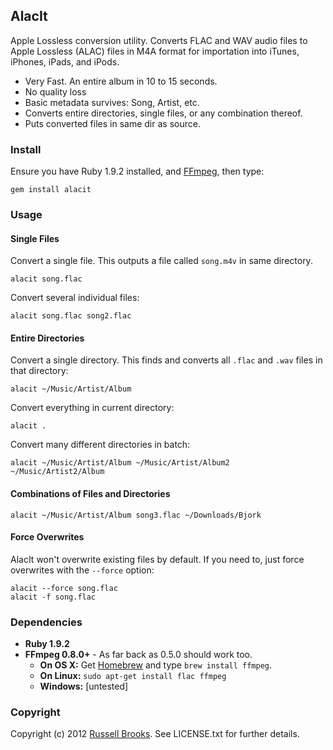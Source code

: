 ## AlacIt

Apple Lossless conversion utility.  Converts FLAC and WAV audio files to Apple Lossless (ALAC) files in M4A format for importation into iTunes, iPhones, iPads, and iPods.

* Very Fast. An entire album in 10 to 15 seconds.
* No quality loss
* Basic metadata survives: Song, Artist, etc.
* Converts entire directories, single files, or any combination thereof.
* Puts converted files in same dir as source.

### Install

Ensure you have Ruby 1.9.2 installed, and [FFmpeg](http://ffmpeg.org/), then type:

    gem install alacit

### Usage

#### Single Files

Convert a single file.  This outputs a file called `song.m4v` in same directory.

    alacit song.flac

Convert several individual files:

    alacit song.flac song2.flac

#### Entire Directories

Convert a single directory.  This finds and converts all `.flac` and `.wav` files in that directory:

    alacit ~/Music/Artist/Album

Convert everything in current directory:

    alacit .

Convert many different directories in batch:

    alacit ~/Music/Artist/Album ~/Music/Artist/Album2 ~/Music/Artist2/Album

#### Combinations of Files and Directories

    alacit ~/Music/Artist/Album song3.flac ~/Downloads/Bjork

#### Force Overwrites

AlacIt won't overwrite existing files by default. If you need to, just force overwrites with the `--force` option:

    alacit --force song.flac
    alacit -f song.flac

### Dependencies

* **Ruby 1.9.2**
* **FFmpeg 0.8.0+** - As far back as 0.5.0 should work too.
  * **On OS X:**  Get [Homebrew](http://mxcl.github.com/homebrew/) and type `brew install ffmpeg`.
  * **On Linux:** `sudo apt-get install flac ffmpeg`
  * **Windows:**  [untested]

### Copyright

Copyright (c) 2012 [Russell Brooks](http://russbrooks.com). See LICENSE.txt for further details.
